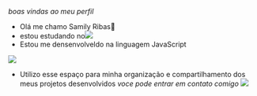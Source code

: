 *boas vindas ao meu perfil*
- Olá me chamo Samily Ribas👋
- estou estudando no![](Alura)
- Estou me densenvolveldo na linguagem JavaScript

![](https://img.shields.io/badge/JavaScript-323330?style=for-the-badge&logo=javascript&logoColor=F7DF1E)
- Utilizo esse espaço para minha organização e compartilhamento dos meus projetos desenvolvidos 
*voce pode entrar em contato comigo*
[![](https://img.shields.io/badge/Instagram-E4405F?style=for-the-badge&logo=instagram&logoColor=white)](https://www.instagram.com/aluraonline/)  
